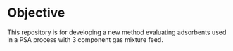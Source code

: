# Objective
This repository is for developing a new method
evaluating adsorbents used in a PSA process
with 3 component gas mixture feed.
